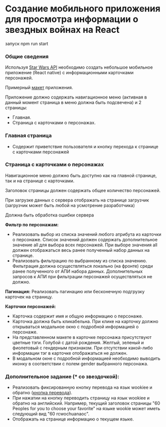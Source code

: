 # Создание мобильного приложения для просмотра информации о звездных войнах на React

запуск npm run start

### Общие сведения
Используя [Star Wars API](https://swapi.dev/documentation) необходимо создать небольшое мобильное приложение (React native) с информационными карточками персонажей.

Примерный [макет](https://www.figma.com/file/SHilmuqmNa4GXNUSJNUauv/StarWars?node-id=2%3A3&t=zcbcyVY0nFHuB6VJ-0) приложения.

Приложение должно содержать навигационное меню (активная в данный момент страница в меню должна быть подсвечена) и 2 страницы: 
- Главная.
- Страница с карточками о персонажах. 

### Главная страница
- Содержит приветствие пользователя и кнопку перехода к странице с карточками персонажей

### Страница с карточками о персонажах

Навигационное меню должно быть доступно как на главной странице, так и на странице с карточками.

Заголовок страницы должен содержать общее количество персонажей.

При загрузке данных с сервера отображать на странице загрузчик (загрузчик может быть любой на усмотрение разработчика)

Должна быть обработка ошибки сервера

**Фильтр по персонажам:**
- Реализовать выбор из списка значений любого атрибута из карточки о персонаже. Список значений должен содержать дополнительное значение all для выбора всех персонажей. При выборе значения all должен отображаться весь ранее полученный набор данных на странице.
- Реализовать фильтрацию по выбранному из списка значению. Фильтрация должна осуществляться локально (на фронте) среди ранее полученного от АПИ набора данных. Дополнительных запросов к АПИ при фильтрации персонажей осуществляться не должно.

**Пагинация:**
Реализовать пагинацию или бесконечную подгрузку карточек на страницу.

**Карточки персонажей:**
- Карточка содержит имя и общую информацию о персонаже.
- Карточка должна быть кликабельна. При клике на карточку должно открываться модальное окно с подробной информацией о персонаже.
- На представленном макете в карточке персонажа присутствуют цветные тэги. Голубой с датой рождения. Желтый, зеленый и фиолетовый с гендерным признаком. При отсутствии какой-либо информации тэг в карточке отображаться не должен.
- В модальном окне с подробной информацией необходимо выводить иконку в соответствии с полем gender выбранного персонажа.

### Дополнительное задание (* со звездочкой):
- Реализовать фиксированную кнопку перевода на язык wookiee и обратно ([кнопка перевода](https://www.figma.com/file/SHilmuqmNa4GXNUSJNUauv/StarWars?node-id=76%3A1804&t=0lklJxTUf12p7HJ7-0)).
- При нажатии на кнопку переводить страницу на язык wookiee и обратно на английский. Например, текущий заголовок страницы "60 Peoples for you to choose your favorite" на языке wookie может иметь следующий вид "60 rcwochuanaoc".
- Отображать на странице информацию о текущем языке.

